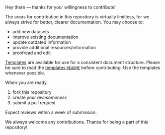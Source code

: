Hey there — thanks for your willingness to contribute!

The areas for contribution in this repository is virtually limitless, for we always strive for better, clearer documentation. You may choose to:

- add new datasets
- improve existing documentation
- update outdated information
- provide additional resources/information
- proofread and edit

[Templates](templates/) are available for use for a consistent document structure. Please be sure to read the [templates `README`](templates/) before contributing. Use the templates whenever possible.

When you are ready,
1. fork this repository
2. create your _awesomeness_
3. submit a pull request 

Expect reviews within a week of submission.

We always welcome any contributions. Thanks for being a part of this repository!
